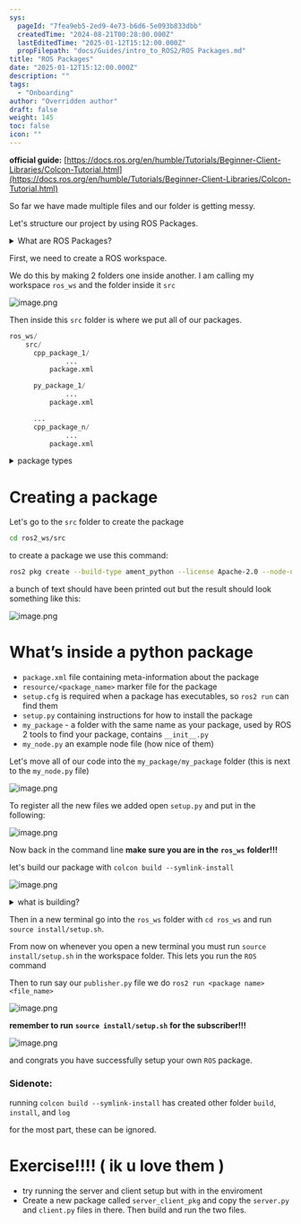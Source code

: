 ```yaml
---
sys:
  pageId: "7fea9eb5-2ed9-4e73-b6d6-5e093b833dbb"
  createdTime: "2024-08-21T00:28:00.000Z"
  lastEditedTime: "2025-01-12T15:12:00.000Z"
  propFilepath: "docs/Guides/intro_to_ROS2/ROS Packages.md"
title: "ROS Packages"
date: "2025-01-12T15:12:00.000Z"
description: ""
tags:
  - "Onboarding"
author: "Overridden author"
draft: false
weight: 145
toc: false
icon: ""
---
```


**official guide:** [https://docs.ros.org/en/humble/Tutorials/Beginner-Client-Libraries/Colcon-Tutorial.html](https://docs.ros.org/en/humble/Tutorials/Beginner-Client-Libraries/Colcon-Tutorial.html)

So far we have made multiple files and our folder is getting messy.

Let's structure our project by using ROS Packages.

<details>

<summary>What are ROS Packages?</summary>

ROS Packages are, as the name implies, packages of code that are highly sharable between ROS developers.

They consist of a folder, `package.xml` file, and source code

```python
      cpp_package_1/
		      ... imagine much code files here ..
          package.xml
```

</details>

First, we need to create a ROS workspace.

We do this by making 2 folders one inside another. I am calling my workspace `ros_ws` and the folder inside it `src`

![image.png](https://prod-files-secure.s3.us-west-2.amazonaws.com/d518164a-d88e-44d1-a4ee-3adb3bd8bce0/70706947-fd18-4537-a67b-e12946812d31/image.png?X-Amz-Algorithm=AWS4-HMAC-SHA256&X-Amz-Content-Sha256=UNSIGNED-PAYLOAD&X-Amz-Credential=ASIAZI2LB466TKOWMT3F%2F20250207%2Fus-west-2%2Fs3%2Faws4_request&X-Amz-Date=20250207T050814Z&X-Amz-Expires=3600&X-Amz-Security-Token=IQoJb3JpZ2luX2VjEFUaCXVzLXdlc3QtMiJIMEYCIQDjr4CmEv56xCvS5Iv0BGeSEbHByr%2BInBW8PgYf55BFYgIhAJQtqh3zG1hHDNcfv1dHuFZ0txB8bQIXBiUgVMpRaP8vKv8DCG4QABoMNjM3NDIzMTgzODA1Igz7i370oInj1KyP2bcq3AMONzrcTYI0%2BpejC0Kl1P%2BlKmaQs4O6UkJeqLWb3cb2Pu19YPIiGRx%2B9fjjfQwls2KEO0viL5VtQIbCm2UFT19mmnzQb9RX6dmYTtZBQdASPcDFZfUJz5xyCjjt%2FbqmXARIF0AmOt6rXS6h49wo3qTnAOg8%2FnsT322d1IEmqZ0qsmt7fW7Pr6I2%2B7JrfTmrDEF8hLBT2kXrlwOA%2FZqPQQYEPLqzmIPv3EeI5mc0xU2VqJctObyTcSRxDLey%2BchKY8suv6Sk33GH4WSQcfPiSx42KQe0d%2Fu0q2oDpIEzJdJVP20ktpZXH0Bnv4SyCPBhZGUgrqkoeYPDYm0dNoU4PdbRumSyg85nCS7wdt%2BpzjMnKwp6vCRJjSkDF88rZzuMBVMc8ohPdGtzXBybGV2k5ioQzT4Urby%2BjvwmbQy22Ycjksz506G%2F39ndD4xzvfD52U1lHedFgTclmJBDy5Ei9NDEmUjyF%2FzBPlkGCksXNZXcibIHeEnSVRyZHEBJ%2FWyCLOIFN%2B5qx1BscCE7bWQ8h%2Byiu8aK1HzIRSUZLKMICWelZvan0FauALsgZKtl4Yq0CELAVHTMYPkZAvpTsnJ2iAWAAfwlC5kMZgZbJt7Q9DG5kPceDsuOtVbKMQAIATDBopa9BjqkAa979vuzQ284t9SVsN5h5R92NJwhU6Kfmvtu1JFmLTL10%2F62wSjO4NVza1GeH2hLCoc8ouOV%2Fa%2B4HncUPEwxULTHRDJroDJmYLiZtsfF%2Bm9i%2Bnj6MKl4d%2BRd8UIH6YBT1MWC6ylQVQ2RDBlszaKGqYq0h3CVoLGuAvGixJH%2BeENA8RfdKnASu8aosLbUJsc4a9Si1rLFlVIF7tmRx6Ixo0QSWS7H&X-Amz-Signature=76083e2dd9bc88cb42db2405167731ed27f8617033c28c2dfad4880b2ee73d84&X-Amz-SignedHeaders=host&x-id=GetObject)

Then inside this `src` folder is where we put all of our packages.

```python
ros_ws/
    src/
      cpp_package_1/
		      ...
          package.xml

      py_package_1/
		      ...
          package.xml

      ...
      cpp_package_n/
		      ...
          package.xml

```

<details>

<summary>package types</summary>

packages can be either `C++` or python.

the intern file structure is different for each but for this guide we will stick to creating python packages

</details>

# Creating a package

Let's go to the `src` folder to create the package

```bash
cd ros2_ws/src
```

to create a package we use this command:

```bash
ros2 pkg create --build-type ament_python --license Apache-2.0 --node-name my_node my_package
```

a bunch of text should have been printed out but the result should look something like this:

![image.png](https://prod-files-secure.s3.us-west-2.amazonaws.com/d518164a-d88e-44d1-a4ee-3adb3bd8bce0/e6cf1e3f-8512-4a3e-b131-079f800bf3e8/image.png?X-Amz-Algorithm=AWS4-HMAC-SHA256&X-Amz-Content-Sha256=UNSIGNED-PAYLOAD&X-Amz-Credential=ASIAZI2LB466TKOWMT3F%2F20250207%2Fus-west-2%2Fs3%2Faws4_request&X-Amz-Date=20250207T050815Z&X-Amz-Expires=3600&X-Amz-Security-Token=IQoJb3JpZ2luX2VjEFUaCXVzLXdlc3QtMiJIMEYCIQDjr4CmEv56xCvS5Iv0BGeSEbHByr%2BInBW8PgYf55BFYgIhAJQtqh3zG1hHDNcfv1dHuFZ0txB8bQIXBiUgVMpRaP8vKv8DCG4QABoMNjM3NDIzMTgzODA1Igz7i370oInj1KyP2bcq3AMONzrcTYI0%2BpejC0Kl1P%2BlKmaQs4O6UkJeqLWb3cb2Pu19YPIiGRx%2B9fjjfQwls2KEO0viL5VtQIbCm2UFT19mmnzQb9RX6dmYTtZBQdASPcDFZfUJz5xyCjjt%2FbqmXARIF0AmOt6rXS6h49wo3qTnAOg8%2FnsT322d1IEmqZ0qsmt7fW7Pr6I2%2B7JrfTmrDEF8hLBT2kXrlwOA%2FZqPQQYEPLqzmIPv3EeI5mc0xU2VqJctObyTcSRxDLey%2BchKY8suv6Sk33GH4WSQcfPiSx42KQe0d%2Fu0q2oDpIEzJdJVP20ktpZXH0Bnv4SyCPBhZGUgrqkoeYPDYm0dNoU4PdbRumSyg85nCS7wdt%2BpzjMnKwp6vCRJjSkDF88rZzuMBVMc8ohPdGtzXBybGV2k5ioQzT4Urby%2BjvwmbQy22Ycjksz506G%2F39ndD4xzvfD52U1lHedFgTclmJBDy5Ei9NDEmUjyF%2FzBPlkGCksXNZXcibIHeEnSVRyZHEBJ%2FWyCLOIFN%2B5qx1BscCE7bWQ8h%2Byiu8aK1HzIRSUZLKMICWelZvan0FauALsgZKtl4Yq0CELAVHTMYPkZAvpTsnJ2iAWAAfwlC5kMZgZbJt7Q9DG5kPceDsuOtVbKMQAIATDBopa9BjqkAa979vuzQ284t9SVsN5h5R92NJwhU6Kfmvtu1JFmLTL10%2F62wSjO4NVza1GeH2hLCoc8ouOV%2Fa%2B4HncUPEwxULTHRDJroDJmYLiZtsfF%2Bm9i%2Bnj6MKl4d%2BRd8UIH6YBT1MWC6ylQVQ2RDBlszaKGqYq0h3CVoLGuAvGixJH%2BeENA8RfdKnASu8aosLbUJsc4a9Si1rLFlVIF7tmRx6Ixo0QSWS7H&X-Amz-Signature=9d5fe4fee72d8f24576f960de535c9d780791d7e4c9a8b6801d20943d5e4e0ae&X-Amz-SignedHeaders=host&x-id=GetObject)

# What’s inside a python package

- `package.xml` file containing meta-information about the package
- `resource/<package_name>` marker file for the package
- `setup.cfg` is required when a package has executables, so `ros2 run` can find them
- `setup.py` containing instructions for how to install the package
- `my_package` - a folder with the same name as your package, used by ROS 2 tools to find your package, contains `__init__.py`
- `my_node.py` an example node file (how nice of them)

Let's move all of our code into the `my_package/my_package` folder (this is next to the `my_node.py` file)

![image.png](https://prod-files-secure.s3.us-west-2.amazonaws.com/d518164a-d88e-44d1-a4ee-3adb3bd8bce0/9ce58f11-0da9-4d3e-b86d-506a9685d378/image.png?X-Amz-Algorithm=AWS4-HMAC-SHA256&X-Amz-Content-Sha256=UNSIGNED-PAYLOAD&X-Amz-Credential=ASIAZI2LB466TKOWMT3F%2F20250207%2Fus-west-2%2Fs3%2Faws4_request&X-Amz-Date=20250207T050815Z&X-Amz-Expires=3600&X-Amz-Security-Token=IQoJb3JpZ2luX2VjEFUaCXVzLXdlc3QtMiJIMEYCIQDjr4CmEv56xCvS5Iv0BGeSEbHByr%2BInBW8PgYf55BFYgIhAJQtqh3zG1hHDNcfv1dHuFZ0txB8bQIXBiUgVMpRaP8vKv8DCG4QABoMNjM3NDIzMTgzODA1Igz7i370oInj1KyP2bcq3AMONzrcTYI0%2BpejC0Kl1P%2BlKmaQs4O6UkJeqLWb3cb2Pu19YPIiGRx%2B9fjjfQwls2KEO0viL5VtQIbCm2UFT19mmnzQb9RX6dmYTtZBQdASPcDFZfUJz5xyCjjt%2FbqmXARIF0AmOt6rXS6h49wo3qTnAOg8%2FnsT322d1IEmqZ0qsmt7fW7Pr6I2%2B7JrfTmrDEF8hLBT2kXrlwOA%2FZqPQQYEPLqzmIPv3EeI5mc0xU2VqJctObyTcSRxDLey%2BchKY8suv6Sk33GH4WSQcfPiSx42KQe0d%2Fu0q2oDpIEzJdJVP20ktpZXH0Bnv4SyCPBhZGUgrqkoeYPDYm0dNoU4PdbRumSyg85nCS7wdt%2BpzjMnKwp6vCRJjSkDF88rZzuMBVMc8ohPdGtzXBybGV2k5ioQzT4Urby%2BjvwmbQy22Ycjksz506G%2F39ndD4xzvfD52U1lHedFgTclmJBDy5Ei9NDEmUjyF%2FzBPlkGCksXNZXcibIHeEnSVRyZHEBJ%2FWyCLOIFN%2B5qx1BscCE7bWQ8h%2Byiu8aK1HzIRSUZLKMICWelZvan0FauALsgZKtl4Yq0CELAVHTMYPkZAvpTsnJ2iAWAAfwlC5kMZgZbJt7Q9DG5kPceDsuOtVbKMQAIATDBopa9BjqkAa979vuzQ284t9SVsN5h5R92NJwhU6Kfmvtu1JFmLTL10%2F62wSjO4NVza1GeH2hLCoc8ouOV%2Fa%2B4HncUPEwxULTHRDJroDJmYLiZtsfF%2Bm9i%2Bnj6MKl4d%2BRd8UIH6YBT1MWC6ylQVQ2RDBlszaKGqYq0h3CVoLGuAvGixJH%2BeENA8RfdKnASu8aosLbUJsc4a9Si1rLFlVIF7tmRx6Ixo0QSWS7H&X-Amz-Signature=aa567c197bcb159ed6b35d49b1b381edcb4220bd9a5113b1da43f772592266b6&X-Amz-SignedHeaders=host&x-id=GetObject)

To register all the new files we added open `setup.py` and put in the following:

![image.png](https://prod-files-secure.s3.us-west-2.amazonaws.com/d518164a-d88e-44d1-a4ee-3adb3bd8bce0/1cd7c262-4cae-4496-9d75-c178537d24a2/image.png?X-Amz-Algorithm=AWS4-HMAC-SHA256&X-Amz-Content-Sha256=UNSIGNED-PAYLOAD&X-Amz-Credential=ASIAZI2LB466TKOWMT3F%2F20250207%2Fus-west-2%2Fs3%2Faws4_request&X-Amz-Date=20250207T050814Z&X-Amz-Expires=3600&X-Amz-Security-Token=IQoJb3JpZ2luX2VjEFUaCXVzLXdlc3QtMiJIMEYCIQDjr4CmEv56xCvS5Iv0BGeSEbHByr%2BInBW8PgYf55BFYgIhAJQtqh3zG1hHDNcfv1dHuFZ0txB8bQIXBiUgVMpRaP8vKv8DCG4QABoMNjM3NDIzMTgzODA1Igz7i370oInj1KyP2bcq3AMONzrcTYI0%2BpejC0Kl1P%2BlKmaQs4O6UkJeqLWb3cb2Pu19YPIiGRx%2B9fjjfQwls2KEO0viL5VtQIbCm2UFT19mmnzQb9RX6dmYTtZBQdASPcDFZfUJz5xyCjjt%2FbqmXARIF0AmOt6rXS6h49wo3qTnAOg8%2FnsT322d1IEmqZ0qsmt7fW7Pr6I2%2B7JrfTmrDEF8hLBT2kXrlwOA%2FZqPQQYEPLqzmIPv3EeI5mc0xU2VqJctObyTcSRxDLey%2BchKY8suv6Sk33GH4WSQcfPiSx42KQe0d%2Fu0q2oDpIEzJdJVP20ktpZXH0Bnv4SyCPBhZGUgrqkoeYPDYm0dNoU4PdbRumSyg85nCS7wdt%2BpzjMnKwp6vCRJjSkDF88rZzuMBVMc8ohPdGtzXBybGV2k5ioQzT4Urby%2BjvwmbQy22Ycjksz506G%2F39ndD4xzvfD52U1lHedFgTclmJBDy5Ei9NDEmUjyF%2FzBPlkGCksXNZXcibIHeEnSVRyZHEBJ%2FWyCLOIFN%2B5qx1BscCE7bWQ8h%2Byiu8aK1HzIRSUZLKMICWelZvan0FauALsgZKtl4Yq0CELAVHTMYPkZAvpTsnJ2iAWAAfwlC5kMZgZbJt7Q9DG5kPceDsuOtVbKMQAIATDBopa9BjqkAa979vuzQ284t9SVsN5h5R92NJwhU6Kfmvtu1JFmLTL10%2F62wSjO4NVza1GeH2hLCoc8ouOV%2Fa%2B4HncUPEwxULTHRDJroDJmYLiZtsfF%2Bm9i%2Bnj6MKl4d%2BRd8UIH6YBT1MWC6ylQVQ2RDBlszaKGqYq0h3CVoLGuAvGixJH%2BeENA8RfdKnASu8aosLbUJsc4a9Si1rLFlVIF7tmRx6Ixo0QSWS7H&X-Amz-Signature=49b5c52619c7980098ecf5077e7ec96690dc5a342063e1c235406cb8b371cfd6&X-Amz-SignedHeaders=host&x-id=GetObject)

Now back in the command line **make sure you are in the** **`ros_ws`** **folder!!!**

let's build our package with `colcon build --symlink-install`

![image.png](https://prod-files-secure.s3.us-west-2.amazonaws.com/d518164a-d88e-44d1-a4ee-3adb3bd8bce0/2f2a0d27-b173-48fd-b189-5f5c0ce65619/image.png?X-Amz-Algorithm=AWS4-HMAC-SHA256&X-Amz-Content-Sha256=UNSIGNED-PAYLOAD&X-Amz-Credential=ASIAZI2LB466TKOWMT3F%2F20250207%2Fus-west-2%2Fs3%2Faws4_request&X-Amz-Date=20250207T050814Z&X-Amz-Expires=3600&X-Amz-Security-Token=IQoJb3JpZ2luX2VjEFUaCXVzLXdlc3QtMiJIMEYCIQDjr4CmEv56xCvS5Iv0BGeSEbHByr%2BInBW8PgYf55BFYgIhAJQtqh3zG1hHDNcfv1dHuFZ0txB8bQIXBiUgVMpRaP8vKv8DCG4QABoMNjM3NDIzMTgzODA1Igz7i370oInj1KyP2bcq3AMONzrcTYI0%2BpejC0Kl1P%2BlKmaQs4O6UkJeqLWb3cb2Pu19YPIiGRx%2B9fjjfQwls2KEO0viL5VtQIbCm2UFT19mmnzQb9RX6dmYTtZBQdASPcDFZfUJz5xyCjjt%2FbqmXARIF0AmOt6rXS6h49wo3qTnAOg8%2FnsT322d1IEmqZ0qsmt7fW7Pr6I2%2B7JrfTmrDEF8hLBT2kXrlwOA%2FZqPQQYEPLqzmIPv3EeI5mc0xU2VqJctObyTcSRxDLey%2BchKY8suv6Sk33GH4WSQcfPiSx42KQe0d%2Fu0q2oDpIEzJdJVP20ktpZXH0Bnv4SyCPBhZGUgrqkoeYPDYm0dNoU4PdbRumSyg85nCS7wdt%2BpzjMnKwp6vCRJjSkDF88rZzuMBVMc8ohPdGtzXBybGV2k5ioQzT4Urby%2BjvwmbQy22Ycjksz506G%2F39ndD4xzvfD52U1lHedFgTclmJBDy5Ei9NDEmUjyF%2FzBPlkGCksXNZXcibIHeEnSVRyZHEBJ%2FWyCLOIFN%2B5qx1BscCE7bWQ8h%2Byiu8aK1HzIRSUZLKMICWelZvan0FauALsgZKtl4Yq0CELAVHTMYPkZAvpTsnJ2iAWAAfwlC5kMZgZbJt7Q9DG5kPceDsuOtVbKMQAIATDBopa9BjqkAa979vuzQ284t9SVsN5h5R92NJwhU6Kfmvtu1JFmLTL10%2F62wSjO4NVza1GeH2hLCoc8ouOV%2Fa%2B4HncUPEwxULTHRDJroDJmYLiZtsfF%2Bm9i%2Bnj6MKl4d%2BRd8UIH6YBT1MWC6ylQVQ2RDBlszaKGqYq0h3CVoLGuAvGixJH%2BeENA8RfdKnASu8aosLbUJsc4a9Si1rLFlVIF7tmRx6Ixo0QSWS7H&X-Amz-Signature=7eedff305f7ebf86c98ce171728be29b5d0dfdc570ec5651fb28e2285aab1cd3&X-Amz-SignedHeaders=host&x-id=GetObject)

<details>

<summary>what is building?</summary>

if you are a CS major at Rose-Hulman you will learn the answer to this in CSSE132

but TLDR; is it combines all the code files into one program that can be run easily 

</details>

Then in a new terminal go into the `ros_ws` folder with `cd ros_ws` and run `source install/setup.sh`. 

From now on whenever you open a new terminal you must run `source install/setup.sh` in the workspace folder. This lets you run the `ROS` command

Then to run say our `publisher.py` file we do `ros2 run <package name> <file_name>`

![image.png](https://prod-files-secure.s3.us-west-2.amazonaws.com/d518164a-d88e-44d1-a4ee-3adb3bd8bce0/4f4b1219-3a44-4632-aa0a-ce3471699f59/image.png?X-Amz-Algorithm=AWS4-HMAC-SHA256&X-Amz-Content-Sha256=UNSIGNED-PAYLOAD&X-Amz-Credential=ASIAZI2LB466TKOWMT3F%2F20250207%2Fus-west-2%2Fs3%2Faws4_request&X-Amz-Date=20250207T050815Z&X-Amz-Expires=3600&X-Amz-Security-Token=IQoJb3JpZ2luX2VjEFUaCXVzLXdlc3QtMiJIMEYCIQDjr4CmEv56xCvS5Iv0BGeSEbHByr%2BInBW8PgYf55BFYgIhAJQtqh3zG1hHDNcfv1dHuFZ0txB8bQIXBiUgVMpRaP8vKv8DCG4QABoMNjM3NDIzMTgzODA1Igz7i370oInj1KyP2bcq3AMONzrcTYI0%2BpejC0Kl1P%2BlKmaQs4O6UkJeqLWb3cb2Pu19YPIiGRx%2B9fjjfQwls2KEO0viL5VtQIbCm2UFT19mmnzQb9RX6dmYTtZBQdASPcDFZfUJz5xyCjjt%2FbqmXARIF0AmOt6rXS6h49wo3qTnAOg8%2FnsT322d1IEmqZ0qsmt7fW7Pr6I2%2B7JrfTmrDEF8hLBT2kXrlwOA%2FZqPQQYEPLqzmIPv3EeI5mc0xU2VqJctObyTcSRxDLey%2BchKY8suv6Sk33GH4WSQcfPiSx42KQe0d%2Fu0q2oDpIEzJdJVP20ktpZXH0Bnv4SyCPBhZGUgrqkoeYPDYm0dNoU4PdbRumSyg85nCS7wdt%2BpzjMnKwp6vCRJjSkDF88rZzuMBVMc8ohPdGtzXBybGV2k5ioQzT4Urby%2BjvwmbQy22Ycjksz506G%2F39ndD4xzvfD52U1lHedFgTclmJBDy5Ei9NDEmUjyF%2FzBPlkGCksXNZXcibIHeEnSVRyZHEBJ%2FWyCLOIFN%2B5qx1BscCE7bWQ8h%2Byiu8aK1HzIRSUZLKMICWelZvan0FauALsgZKtl4Yq0CELAVHTMYPkZAvpTsnJ2iAWAAfwlC5kMZgZbJt7Q9DG5kPceDsuOtVbKMQAIATDBopa9BjqkAa979vuzQ284t9SVsN5h5R92NJwhU6Kfmvtu1JFmLTL10%2F62wSjO4NVza1GeH2hLCoc8ouOV%2Fa%2B4HncUPEwxULTHRDJroDJmYLiZtsfF%2Bm9i%2Bnj6MKl4d%2BRd8UIH6YBT1MWC6ylQVQ2RDBlszaKGqYq0h3CVoLGuAvGixJH%2BeENA8RfdKnASu8aosLbUJsc4a9Si1rLFlVIF7tmRx6Ixo0QSWS7H&X-Amz-Signature=b6701bceebdd49b43ae6eb45ec8e851e825e592b47fa87afa8d5a336b7880e72&X-Amz-SignedHeaders=host&x-id=GetObject)

**remember to run** **`source install/setup.sh`** **for the subscriber!!!**

![image.png](https://prod-files-secure.s3.us-west-2.amazonaws.com/d518164a-d88e-44d1-a4ee-3adb3bd8bce0/02121119-dad4-49ec-8356-c956108b4243/image.png?X-Amz-Algorithm=AWS4-HMAC-SHA256&X-Amz-Content-Sha256=UNSIGNED-PAYLOAD&X-Amz-Credential=ASIAZI2LB466TKOWMT3F%2F20250207%2Fus-west-2%2Fs3%2Faws4_request&X-Amz-Date=20250207T050815Z&X-Amz-Expires=3600&X-Amz-Security-Token=IQoJb3JpZ2luX2VjEFUaCXVzLXdlc3QtMiJIMEYCIQDjr4CmEv56xCvS5Iv0BGeSEbHByr%2BInBW8PgYf55BFYgIhAJQtqh3zG1hHDNcfv1dHuFZ0txB8bQIXBiUgVMpRaP8vKv8DCG4QABoMNjM3NDIzMTgzODA1Igz7i370oInj1KyP2bcq3AMONzrcTYI0%2BpejC0Kl1P%2BlKmaQs4O6UkJeqLWb3cb2Pu19YPIiGRx%2B9fjjfQwls2KEO0viL5VtQIbCm2UFT19mmnzQb9RX6dmYTtZBQdASPcDFZfUJz5xyCjjt%2FbqmXARIF0AmOt6rXS6h49wo3qTnAOg8%2FnsT322d1IEmqZ0qsmt7fW7Pr6I2%2B7JrfTmrDEF8hLBT2kXrlwOA%2FZqPQQYEPLqzmIPv3EeI5mc0xU2VqJctObyTcSRxDLey%2BchKY8suv6Sk33GH4WSQcfPiSx42KQe0d%2Fu0q2oDpIEzJdJVP20ktpZXH0Bnv4SyCPBhZGUgrqkoeYPDYm0dNoU4PdbRumSyg85nCS7wdt%2BpzjMnKwp6vCRJjSkDF88rZzuMBVMc8ohPdGtzXBybGV2k5ioQzT4Urby%2BjvwmbQy22Ycjksz506G%2F39ndD4xzvfD52U1lHedFgTclmJBDy5Ei9NDEmUjyF%2FzBPlkGCksXNZXcibIHeEnSVRyZHEBJ%2FWyCLOIFN%2B5qx1BscCE7bWQ8h%2Byiu8aK1HzIRSUZLKMICWelZvan0FauALsgZKtl4Yq0CELAVHTMYPkZAvpTsnJ2iAWAAfwlC5kMZgZbJt7Q9DG5kPceDsuOtVbKMQAIATDBopa9BjqkAa979vuzQ284t9SVsN5h5R92NJwhU6Kfmvtu1JFmLTL10%2F62wSjO4NVza1GeH2hLCoc8ouOV%2Fa%2B4HncUPEwxULTHRDJroDJmYLiZtsfF%2Bm9i%2Bnj6MKl4d%2BRd8UIH6YBT1MWC6ylQVQ2RDBlszaKGqYq0h3CVoLGuAvGixJH%2BeENA8RfdKnASu8aosLbUJsc4a9Si1rLFlVIF7tmRx6Ixo0QSWS7H&X-Amz-Signature=e287a28d66c8404e808ec34cc6e64149628c0f88fc763482ffb7eb29a4b4dc1b&X-Amz-SignedHeaders=host&x-id=GetObject)

and congrats you have successfully setup your own `ROS` package.

### Sidenote:

running `colcon build --symlink-install` has created other folder `build`, `install`, and `log`

for the most part, these can be ignored.

# Exercise!!!! ( ik u love them )

- try running the server and client setup but with in the enviroment
- Create a new package called `server_client_pkg` and copy the `server.py` and `client.py` files in there. Then build and run the two files.
